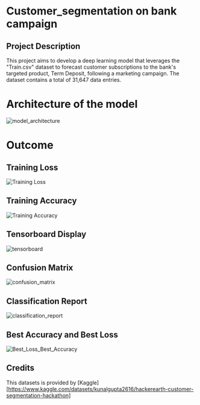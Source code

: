 # Customer_segmentation on bank campaign 
## Project Description 
This project aims to develop a deep learning model that leverages the "Train.csv" dataset to forecast customer subscriptions to the bank's targeted product, Term Deposit, following a marketing campaign. The dataset contains a total of 31,647 data entries.

# Architecture of the model 
![model_architecture](https://github.com/Fahmie23/Customer_segmentation/assets/130896959/9717c276-2384-42d2-a50b-a3a313a8b44e)

# Outcome 
## Training Loss 
![Training Loss](https://github.com/Fahmie23/Customer_segmentation/assets/130896959/c9d6d4f1-9bdf-4e4a-abbc-b6b636c8a237)

## Training Accuracy 
![Training Accuracy](https://github.com/Fahmie23/Customer_segmentation/assets/130896959/5a312135-326a-4142-b803-24775eac9304)

## Tensorboard Display 
![tensorboard](https://github.com/Fahmie23/Customer_segmentation/assets/130896959/fa072468-bd0b-4eae-bd07-557807444318)

## Confusion Matrix 
![confusion_matrix](https://github.com/Fahmie23/Customer_segmentation/assets/130896959/6aa7956e-b0ec-4bd7-bbd6-f9b7c8569a29)

## Classification Report 
![classification_report](https://github.com/Fahmie23/Customer_segmentation/assets/130896959/9e87c80c-9dcb-4579-800c-66456c9aafff)

## Best Accuracy and Best Loss
![Best_Loss_Best_Accuracy](https://github.com/Fahmie23/Customer_segmentation/assets/130896959/f44e0112-20b5-4a57-9719-a13e45de3ab6)


## Credits
This datasets is provided by [Kaggle] [https://www.kaggle.com/datasets/kunalgupta2616/hackerearth-customer-segmentation-hackathon] 

